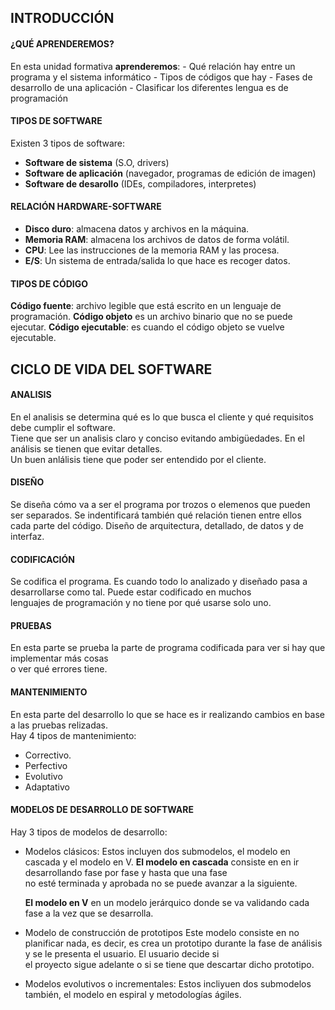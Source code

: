 ## INTRODUCCIÓN

#### ¿QUÉ APRENDEREMOS?

En esta unidad formativa **aprenderemos**:
    - Qué relación hay entre un programa y el sistema informático
    - Tipos de códigos que hay
    - Fases de desarrollo de una aplicación
    - Clasificar los diferentes lengua es de programación

#### TIPOS DE SOFTWARE

Existen 3 tipos de software:
- **Software de sistema** (S.O, drivers)
- **Software de aplicación** (navegador, programas de edición de imagen)
- **Software de desarollo** (IDEs, compiladores, interpretes)


#### RELACIÓN HARDWARE-SOFTWARE

- **Disco duro**: almacena datos y archivos en la máquina.
- **Memoria RAM**: almacena los archivos de datos de forma volátil.
- **CPU**: Lee las instrucciones de la memoria RAM y las procesa.
- **E/S**: Un sistema de entrada/salida lo que hace es recoger datos.

#### TIPOS DE CÓDIGO

**Código fuente**: archivo legible que está escrito en un lenguaje de programación.
**Código objeto** es un archivo binario que no se puede ejecutar.
**Código ejecutable**: es cuando el código objeto se vuelve ejecutable.


## CICLO DE VIDA DEL SOFTWARE

#### ANALISIS

En el analisis se determina qué es lo que busca el cliente y qué requisitos debe cumplir el software.  
Tiene que ser un analisis claro y conciso evitando ambigüedades. En el análisis se tienen que evitar detalles.   
Un buen anlálisis tiene que poder ser entendido por el cliente.

#### DISEÑO 

Se diseña cómo va a ser el programa por trozos o elemenos que pueden ser separados. Se indentificará también qué relación tienen entre ellos   
cada parte del código. Diseño de arquitectura, detallado, de datos y de interfaz.

#### CODIFICACIÓN

Se codifica el programa. Es cuando todo lo analizado y diseñado pasa a desarrollarse como tal. Puede estar codificado en muchos   
lenguajes de programación y no tiene por qué usarse solo uno.   

#### PRUEBAS 

En esta parte se prueba la parte de programa codificada para ver si hay que implementar más cosas   
o ver qué errores tiene.

#### MANTENIMIENTO

En esta parte del desarrollo lo que se hace es ir realizando cambios en base a las pruebas relizadas.   
Hay 4 tipos de mantenimiento: 
- Correctivo.
- Perfectivo
- Evolutivo
- Adaptativo

#### MODELOS DE DESARROLLO DE SOFTWARE

Hay 3 tipos de modelos de desarrollo:
- Modelos clásicos: Estos incluyen dos submodelos, el modelo en cascada y el modelo en V. 
    **El modelo en cascada** consiste en en ir desarrollando fase por fase y hasta que una fase   
    no esté terminada y aprobada no se puede avanzar a la siguiente.
    
    **El modelo en V** en un modelo jerárquico donde se va validando cada fase a la vez que se desarrolla.
- Modelo de construcción de prototipos 
    Este modelo consiste en no planificar nada, es decir, es crea un prototipo durante la fase de análisis y se le presenta el usuario. El usuario decide si   
    el proyecto sigue adelante o si se tiene que descartar dicho prototipo.
- Modelos evolutivos o incrementales: Estos incliyuen dos submodelos también, el modelo en espiral y metodologías ágiles. 
